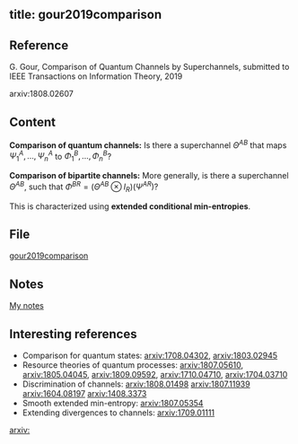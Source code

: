 title: gour2019comparison
---
## Reference

G. Gour, Comparison of Quantum Channels by Superchannels, submitted to IEEE Transactions on Information Theory, 2019

arxiv:1808.02607

## Content

**Comparison of quantum channels:** Is there a superchannel $\Theta^{AB}$ that maps $\Psi^A_1,\dots,\Psi_n^A$ to $\Phi^B_1,\dots,\Phi_n^B$? 
 
**Comparison of bipartite channels:**
More generally, is there a superchannel $\Theta^{AB}$, such that $\Phi^{BR}=(\Theta^{AB}\otimes I_R)(\Psi^{AR})$?

This is characterized using **extended conditional min-entropies**. 






## File

[gour2019comparison](gour2019comparison/file.pdf)

## Notes

[My notes](gour2019comparison/my_notes.pdf)

## Interesting references

* Comparison for quantum states: [arxiv:1708.04302](https://arxiv.org/abs/1708.04302), [arxiv:1803.02945](https://arxiv.org/abs/1803.02945)
* Resource theories of quantum processes: [arxiv:1807.05610](https://arxiv.org/abs/1807.05610), [arxiv:1805.04045](https://arxiv.org/abs/1805.04045), 
[arxiv:1809.09592](https://arxiv.org/abs/1805.09592), [arxiv:1710.04710](https://arxiv.org/abs/1710.04710), [arxiv:1704.03710](https://arxiv.org/abs/1704.03710)
* Discrimination of channels: [arxiv:1808.01498](https://arxiv.org/abs/1808.01498)
[arxiv:1807.11939](https://arxiv.org/abs/1807.11939)
[arxiv:1604.08197](https://arxiv.org/abs/1604.08197)
[arxiv:1408.3373](https://arxiv.org/abs/1408.3373)
* Smooth extended min-entropy: [arxiv:1807.05354](https://arxiv.org/abs/1807.05354)
* Extending divergences to channels: [arxiv:1709.01111](https://arxiv.org/abs/1709.01111) 

[arxiv:](https://arxiv.org/pdf/.pdf)